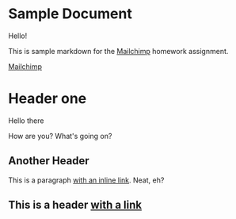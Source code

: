 # Sample Document

Hello!

This is sample markdown for the [Mailchimp](https://www.mailchimp.com) homework assignment.

[Mailchimp](https://www.mailchimp.com)

# Header one

Hello there

How are you? What's going on?

## Another Header

This is a paragraph [with an inline link](http://google.com). Neat, eh?

## This is a header [with a link](http://yahoo.com)